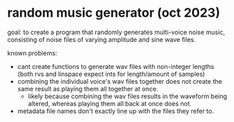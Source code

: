 # random music generator (oct 2023)

goal:
to create a program that randomly generates multi-voice noise music, consisting of noise files of varying amplitude and sine wave files. 

known problems:
- cant create functions to generate wav files with non-integer lengths (both rvs and linspace expect ints for length/amount of samples)
- combining the individual voice's wav files together does not create the same result as playing them all together at once. 
    - likely because combining the wav files results in the waveform being altered, whereas playing them all back at once does not.
- metadata file names don't exactly line up with the files they refer to.
